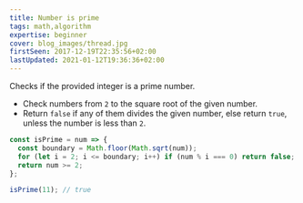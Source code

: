 ```yaml
---
title: Number is prime
tags: math,algorithm
expertise: beginner
cover: blog_images/thread.jpg
firstSeen: 2017-12-19T22:35:56+02:00
lastUpdated: 2021-01-12T19:36:36+02:00
---
```


Checks if the provided integer is a prime number.

- Check numbers from `2` to the square root of the given number.
- Return `false` if any of them divides the given number, else return `true`, unless the number is less than `2`.

```js
const isPrime = num => {
  const boundary = Math.floor(Math.sqrt(num));
  for (let i = 2; i <= boundary; i++) if (num % i === 0) return false;
  return num >= 2;
};
```

```js
isPrime(11); // true
```
